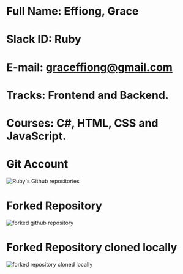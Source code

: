 # Full Name: Effiong, Grace
# Slack ID: Ruby
# E-mail: graceffiong@gmail.com
# Tracks: Frontend and Backend.
# Courses: C#, HTML, CSS and JavaScript.

# Git Account
![Ruby's Github repositories](https://user-images.githubusercontent.com/62024630/80842502-ad5ea500-8bf9-11ea-8f9d-dbd047e296d0.jpg)

# Forked Repository
![forked github repository](https://user-images.githubusercontent.com/62024630/80842640-08909780-8bfa-11ea-8bab-7385d3864737.jpg)

# Forked Repository cloned locally
![forked repository cloned locally](https://user-images.githubusercontent.com/62024630/80842654-10e8d280-8bfa-11ea-894f-02d83b879366.jpg)
